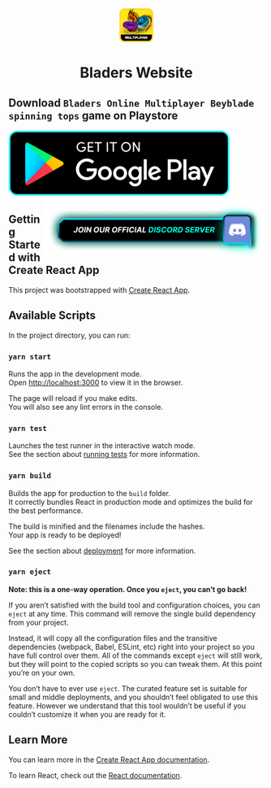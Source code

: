 <p align="center">
  <a href="https://play.google.com/store/apps/details?id=com.gamersngame.BladersAR&hl=en_IN&gl=US&ref=bladers_website_github"><img src="https://github.com/srikant-code/bladers-website/blob/main/public/logo.png?raw=true" alt="Bladers Online Multiplayer Logo" title="Bladers Online Multiplayer Spinning Tops Game on Playstore Logo"></a>
  <h1 align="center">Bladers Website</h1>
</p>

## Download `Bladers Online Multiplayer Beyblade spinning tops` game on Playstore

<a href="https://play.google.com/store/apps/details?id=com.gamersngame.BladersAR&hl=en_IN&gl=US&ref=bladers_website_github"><img src="https://github.com/srikant-code/bladers-website/raw/main/src/assets/svgs/appstore.svg" alt="Bladers Online Multiplayer Logo" title="Bladers Online Multiplayer Spinning Tops Game on Playstore Logo"></a>
<br />
<a href="https://discord.gg/qkWvACPEPf"><img align="right" src="https://github.com/srikant-code/bladers-website/raw/main/src/assets/images/join_discord.png" alt="Bladers Online Multiplayer Logo" title="Bladers Online Multiplayer Spinning Tops Game on Playstore Logo"></a>

## Getting Started with Create React App

This project was bootstrapped with [Create React App](https://github.com/facebook/create-react-app).

## Available Scripts

In the project directory, you can run:

### `yarn start`

Runs the app in the development mode.\
Open [http://localhost:3000](http://localhost:3000) to view it in the browser.

The page will reload if you make edits.\
You will also see any lint errors in the console.

### `yarn test`

Launches the test runner in the interactive watch mode.\
See the section about [running tests](https://facebook.github.io/create-react-app/docs/running-tests) for more information.

### `yarn build`

Builds the app for production to the `build` folder.\
It correctly bundles React in production mode and optimizes the build for the best performance.

The build is minified and the filenames include the hashes.\
Your app is ready to be deployed!

See the section about [deployment](https://facebook.github.io/create-react-app/docs/deployment) for more information.

### `yarn eject`

**Note: this is a one-way operation. Once you `eject`, you can’t go back!**

If you aren’t satisfied with the build tool and configuration choices, you can `eject` at any time. This command will remove the single build dependency from your project.

Instead, it will copy all the configuration files and the transitive dependencies (webpack, Babel, ESLint, etc) right into your project so you have full control over them. All of the commands except `eject` will still work, but they will point to the copied scripts so you can tweak them. At this point you’re on your own.

You don’t have to ever use `eject`. The curated feature set is suitable for small and middle deployments, and you shouldn’t feel obligated to use this feature. However we understand that this tool wouldn’t be useful if you couldn’t customize it when you are ready for it.

## Learn More

You can learn more in the [Create React App documentation](https://facebook.github.io/create-react-app/docs/getting-started).

To learn React, check out the [React documentation](https://reactjs.org/).
